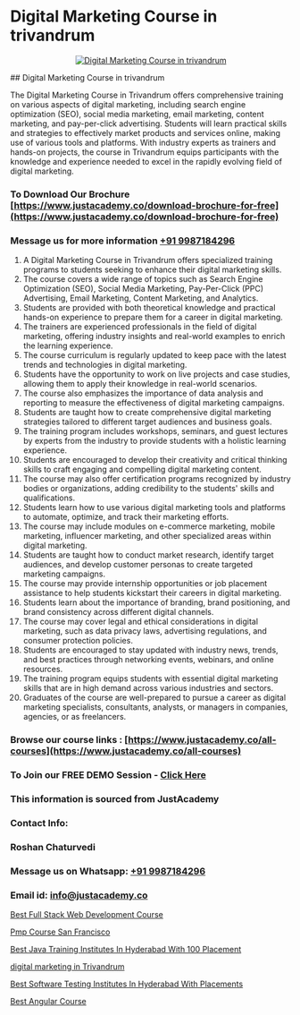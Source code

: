 # Digital Marketing Course in trivandrum

<p align="center">
  <a href="https://justacademy.co/course-detail/digital-marketing">
    <img src="https://justacademy.co/storage2/course_image/1676636720_course_image.webp" alt="Digital Marketing Course in trivandrum">
  </a>
</p>
## Digital Marketing Course in trivandrum

The Digital Marketing Course in Trivandrum offers comprehensive training on various aspects of digital marketing, including search engine optimization (SEO), social media marketing, email marketing, content marketing, and pay-per-click advertising. Students will learn practical skills and strategies to effectively market products and services online, making use of various tools and platforms. With industry experts as trainers and hands-on projects, the course in Trivandrum equips participants with the knowledge and experience needed to excel in the rapidly evolving field of digital marketing.
### To Download Our Brochure [https://www.justacademy.co/download-brochure-for-free](https://www.justacademy.co/download-brochure-for-free)
### Message us for more information [+91 9987184296](https://api.whatsapp.com/send?phone=919987184296)
1) A Digital Marketing Course in Trivandrum offers specialized training programs to students seeking to enhance their digital marketing skills. 
2) The course covers a wide range of topics such as Search Engine Optimization (SEO), Social Media Marketing, Pay-Per-Click (PPC) Advertising, Email Marketing, Content Marketing, and Analytics.
3) Students are provided with both theoretical knowledge and practical hands-on experience to prepare them for a career in digital marketing.
4) The trainers are experienced professionals in the field of digital marketing, offering industry insights and real-world examples to enrich the learning experience.
5) The course curriculum is regularly updated to keep pace with the latest trends and technologies in digital marketing.
6) Students have the opportunity to work on live projects and case studies, allowing them to apply their knowledge in real-world scenarios.
7) The course also emphasizes the importance of data analysis and reporting to measure the effectiveness of digital marketing campaigns.
8) Students are taught how to create comprehensive digital marketing strategies tailored to different target audiences and business goals.
9) The training program includes workshops, seminars, and guest lectures by experts from the industry to provide students with a holistic learning experience.
10) Students are encouraged to develop their creativity and critical thinking skills to craft engaging and compelling digital marketing content.
11) The course may also offer certification programs recognized by industry bodies or organizations, adding credibility to the students' skills and qualifications.
12) Students learn how to use various digital marketing tools and platforms to automate, optimize, and track their marketing efforts.
13) The course may include modules on e-commerce marketing, mobile marketing, influencer marketing, and other specialized areas within digital marketing.
14) Students are taught how to conduct market research, identify target audiences, and develop customer personas to create targeted marketing campaigns.
15) The course may provide internship opportunities or job placement assistance to help students kickstart their careers in digital marketing.
16) Students learn about the importance of branding, brand positioning, and brand consistency across different digital channels.
17) The course may cover legal and ethical considerations in digital marketing, such as data privacy laws, advertising regulations, and consumer protection policies.
18) Students are encouraged to stay updated with industry news, trends, and best practices through networking events, webinars, and online resources.
19) The training program equips students with essential digital marketing skills that are in high demand across various industries and sectors.
20) Graduates of the course are well-prepared to pursue a career as digital marketing specialists, consultants, analysts, or managers in companies, agencies, or as freelancers.

### Browse our course links : [https://www.justacademy.co/all-courses](https://www.justacademy.co/all-courses) 
### To Join our FREE DEMO Session - [Click Here](https://www.justacademy.co/register-for-course-demo)


### This information is sourced from JustAcademy
### Contact Info:
### Roshan Chaturvedi
### Message us on Whatsapp: [+91 9987184296](https://api.whatsapp.com/send?phone=919987184296)
### Email id: [info@justacademy.co](mailto:info@justacademy.co)
                
[Best Full Stack Web Development Course](https://www.linkedin.com/pulse/best-full-stack-web-development-course-justacademy-chennai-g82bc?trackingId=gfvHUQpVVHcubWZnL49GaQ%3D%3D&lipi=urn%3Ali%3Apage%3Ad_flagship3_company_admin%3B1CN8b2GFRWqxwCPWd5SbXw%3D%3D)

[Pmp Course San Francisco](https://www.linkedin.com/pulse/pmp-course-san-francisco-justacademy-thane-gosrc?trackingId=QzsOM9VFO7cpjgg8%2FTlTwQ%3D%3D&lipi=urn%3Ali%3Apage%3Ad_flagship3_company_admin%3BSjJgDxHPQuqgadOjXouU%2FQ%3D%3D)

[Best Java Training Institutes In Hyderabad With 100 Placement](https://medium.com/@kumarishimmi99/best-java-training-institutes-in-hyderabad-with-100-placement-926da1c387b9)

[digital marketing in Trivandrum](https://medium.com/@ranemanish460/digital-marketing-in-trivandrum-4a8c151e9ef6)

[Best Software Testing Institutes In Hyderabad With Placements](https://justacademyin.github.io/justacademy/best-software-testing-institutes-in-hyderabad-with-placements)

[Best Angular Course](https://justacademyin.github.io/justacademy/best-angular-course)

